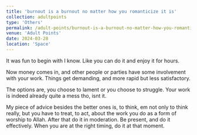```yaml
---
title: 'burnout is a burnout no matter how you romanticize it is'
collection: adultpoints
type: 'Others'
permalink: /adult-points/burnout-is-a-burnout-no-matter-how-you-romanticize-it-is
venue: 'Adult Points'
date: 2024-03-28
location: 'Space'
---
```


It was fun to begin with I know. Like you can do it and enjoy it for hours.

Now money comes in, and other people or parties have some involvement with your work. Things get demanding, and more rapid but less satisfactory.

The options are, you choose to lament or you choose to struggle. Your work is indeed already quite a mess tho, isnt it.

My piece of advice besides the better ones is, to think, em not only to think really, but you have to treat, to act, about the work you do 
as a form of worship to Allah. After that do it in moderation. Be present, and do it effectively. When you are at the right timing, do it at that moment. 

